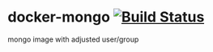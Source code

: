 # docker-mongo [![Build Status](https://jenkins.bln.space/buildStatus/icon?job=docker-images%2Fdocker-mongo%2Fmaster)](https://jenkins.bln.space/job/docker-images/job/docker-mongo/job/master/)

mongo image with adjusted user/group

